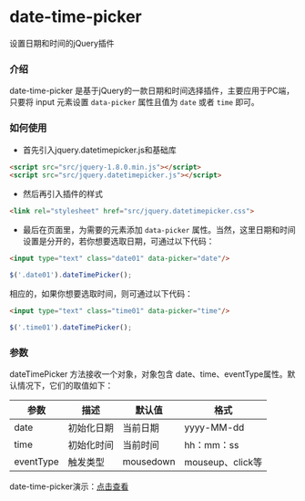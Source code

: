 # date-time-picker
设置日期和时间的jQuery插件

### 介绍

date-time-picker 是基于jQuery的一款日期和时间选择插件，主要应用于PC端，只要将 input 元素设置 `data-picker` 属性且值为 `date` 或者 `time` 即可。

### 如何使用

- 首先引入jquery.datetimepicker.js和基础库

```html
<script src="src/jquery-1.8.0.min.js"></script>
<script src="src/jquery.datetimepicker.js"></script>
```

- 然后再引入插件的样式

```html
<link rel="stylesheet" href="src/jquery.datetimepicker.css">
```

- 最后在页面里，为需要的元素添加 `data-picker` 属性。当然，这里日期和时间设置是分开的，若你想要选取日期，可通过以下代码：

```html
<input type="text" class="date01" data-picker="date"/>
```

```javascript
$('.date01').dateTimePicker();
```

相应的，如果你想要选取时间，则可通过以下代码：

```html
<input type="text" class="time01" data-picker="time"/>
```

```javascript
$('.time01').dateTimePicker();
```

### 参数

dateTimePicker 方法接收一个对象，对象包含 date、time、eventType属性。默认情况下，它们的取值如下：

| **参数** | **描述** | **默认值** | **格式** |
|----------|----------|------------|----------|
| date | 初始化日期 | 当前日期 | yyyy-MM-dd |
| time | 初始化时间 | 当前时间 | hh：mm：ss |
| eventType | 触发类型 | mousedown | mouseup、click等 |

date-time-picker演示：[点击查看](http://joy-yi0905.github.io/date-time-picker/demo/demo.html)

